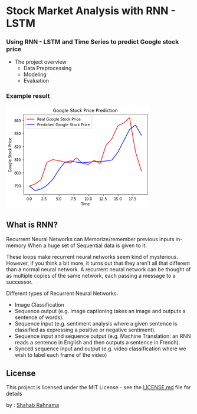 # Stock Market Analysis with RNN - LSTM
### Using RNN - LSTM and Time Series to predict Google stock price

- The project overview
    - Data Preprocessing
    - Modeling
    - Evaluation
### Example result

![alt text](https://raw.githubusercontent.com/srahnama/Stock-Market-Analysis-with-RNN---LSTM/main/Shahab%20Rahnama%20-%20Examplae%20result.png)

## What is RNN? 
Recurrent Neural Networks can Memorize/remember previous inputs in-memory When a huge set of Sequential data is given to it.

These loops make recurrent neural networks seem kind of mysterious. However, if you think a bit more, it turns out that they aren’t all that different than a normal neural network. A recurrent neural network can be thought of as multiple copies of the same network, each passing a message to a successor.

Different types of Recurrent Neural Networks.

- Image Classification
- Sequence output (e.g. image captioning takes an image and outputs a sentence of words).
- Sequence input (e.g. sentiment analysis where a given sentence is classified as expressing a  positive or negative sentiment).
- Sequence input and sequence output (e.g. Machine Translation: an RNN reads a sentence in English and then outputs a sentence in French).
- Synced sequence input and output (e.g. video classification where we wish to label each frame of the video)

## License

This project is licensed under the MIT License - see the [LICENSE.md](LICENSE.md) file for details

by : [Shahab Rahnama](http://srahnama.ir/)